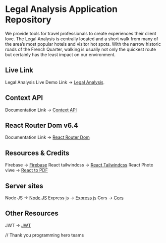 # Legal Analysis Application Repository
We provide tools for travel professionals to create experiences their client love. The Legal Analysis is centrally located and a short walk from many of the area’s most popular hotels and visitor hot spots. With the narrow historic roads of the French Quarter, walking is usually not only the quickest route but certainly has the least impact on our environment.

## Live Link
Legal Analysis Live Demo Link -> [Legal Analysis](https://assignment-11-d1c22.web.app).

## Context API
Documentation Link -> [Context API](https://reactjs.org/docs/context.html#api)

## React Router Dom v6.4 
Documentation Link -> [React Router Dom](https://reactrouter.com/en/main/start/overview)

## Resources & Credits
Firebase -> [Firebase](https://console.firebase.google.com/)
React tailwindcss -> [React Tailwindcss](https://tailwindcss.com/)
React Photo viwe -> [React to PDF](https://www.npmjs.com/package/react-photo-view)

## Server sites
Node JS -> [Node JS](https://nodejs.org/en/)
Express js -> [Express js](https://expressjs.com/)
Cors -> [Cors](https://www.npmjs.com/package/cors)

## Other Resources
JWT -> [JWT](https://github.com/auth0/node-jsonwebtoken)

// Thank you programming hero teams